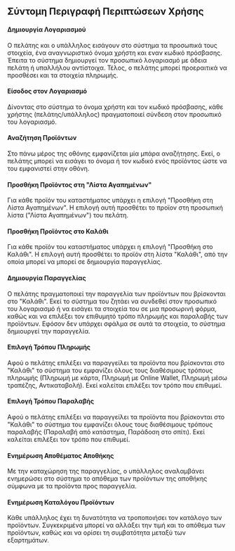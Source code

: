 ## Σύντομη Περιγραφή Περιπτώσεων Χρήσης

#### Δημιουργία Λογαριασμού

Ο πελάτης και ο υπάλληλος εισάγουν στο σύστημα τα προσωπικά τους στοιχεία, ένα αναγνωριστικό όνομα χρήστη και εναν κωδικό πρόσβασης. Έπειτα το σύστημα δημιουργεί τον προσωπικό λογαριασμό με άδεια πελάτη ή υπαλλήλου αντίστοιχα. Τέλος, ο πελάτης μπορεί προεραιτικά να προσθέσει και τα στοιχεία πληρωμής.

#### Είσοδος στον Λογαριασμό

Δίνοντας στο σύστημα το όνομα χρήστη και τον κωδικό πρόσβασης, κάθε χρήστης (πελάτης/υπάλληλος) πραγματοποιεί σύνδεση στον προσωπικό του λογαριασμό.

#### Αναζήτηση Προϊόντων

Στο πάνω μέρος της οθόνης εμφανίζεται μία μπάρα αναζήτησης. Εκεί, ο πελάτης μπορεί να εισάγει το όνομα ή τον κωδικό ενός προϊόντος ώστε να του εμφανιστεί στην οθόνη.


#### Προσθήκη Προϊόντος στη "Λίστα Αγαπημένων"

Για κάθε προϊόν του καταστήματος υπάρχει η επιλογή "Προσθήκη στη Λίστα Αγαπημένων". Η επιλογή αυτή προσθέτει το προϊον στη προσωπική λίστα ("Λίστα Αγαπημένων") του πελάτη. 

#### Προσθήκη Προϊόντος στο Καλάθι

Για κάθε προϊόν του καταστήματος υπάρχει η επιλογή "Προσθήκη στο Καλάθι". Η επιλογή αυτή προσθέτει το προϊόν στη λίστα "Καλάθι", από την οποία μπορεί να μπορεί σε δημιουργία παραγγελίας.

#### Δημιουργία Παραγγελίας

Ο πελάτης πραγματοποιεί την παραγγελία των προϊόντων που βρίσκονται στο "Καλάθι". Εκεί το σύστημα του ζητάει να συνδεθεί στον προσωπικό του λογαριασμό ή να εισάγει τα στοιχεία του σε μια προσωρινή φόρμα, καθώς και να επιλέξει τον επιθυμητό τρόπο πληρωμής και παραλαβής των προϊόντων. Εφόσον δεν υπάρχει σφάλμα σε αυτά τα στοιχεία, το σύστημα δημιουργεί την παραγγελία.

#### Επιλογή Τρόπου Πληρωμής

Αφού ο πελάτης επιλέξει να παραγγείλει τα προϊόντα που βρίσκονται στο "Καλάθι" το σύστημα του εμφανίζει όλους τους διαθέσιμους τρόπους πληρωμής (Πληρωμή με κάρτα, Πληρωμή με Online Wallet, Πληρωμή μέσω τραπέζης, Αντικαταβολή). Εκεί καλείται επιλέξει τον τρόπο που επιθυμεί.

#### Επιλογή Τρόπου Παραλαβής

Αφού ο πελάτης επιλέξει να παραγγείλει τα προϊόντα που βρίσκονται στο "Καλάθι" το σύστημα του εμφανίζει όλους τους διαθέσιμους τρόπους παραλαβής (Παραλαβή από κατάστημα, Παράδοση στο σπίτι). Εκεί καλείται επιλέξει τον τρόπο που επιθυμεί.

#### Ενημέρωση Αποθέματος Αποθήκης

Με την καταχώρηση της παραγγελίας, ο υπάλληλος αναλαμβάνει ενημερώσει στο σύστημα το απόθεμα των προϊόντων της αποθήκης σύμφωνα με τα προϊόντα προς παραγγελία.

#### Ενημέρωση Καταλόγου Προϊόντων

Κάθε υπάλληλος έχει τη δυνατότητα να τροποποιήσει τον κατάλογο των προϊόντων. Συγκεκριμένα μπορεί να αλλάξει την τιμή και το απόθεμα των προϊόντων, καθώς και να ορίσει τη συμβατότητα μεταξύ των εξαρτημάτων.